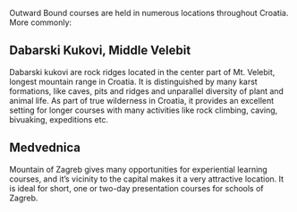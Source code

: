 Outward Bound courses are held in numerous locations throughout Croatia. More commonly:

## Dabarski Kukovi, Middle Velebit

Dabarski kukovi are rock ridges located in the center part of Mt. Velebit, longest mountain range in Croatia. It is distinguished by many karst formations, like caves, pits and ridges and unparallel diversity of plant and animal life. As part of true wilderness in Croatia, it provides an excellent setting for longer courses with many activities like rock climbing, caving, bivuaking, expeditions etc.

## Medvednica

Mountain of Zagreb gives many opportunities for experiential learning courses, and it’s vicinity to the capital makes it a very attractive location. It is ideal for short, one or two-day presentation courses for schools of Zagreb.
